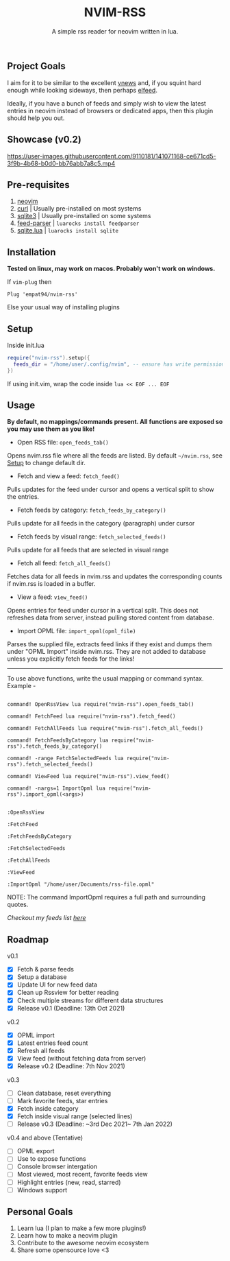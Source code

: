 <br />
<h1 align="center">NVIM-RSS</h1>
<p align="center">A simple rss reader for neovim written in lua.</p>
<br />

## Project Goals

I aim for it to be similar to the excellent [vnews](https://github.com/danchoi/vnews) and, if you squint hard enough while looking sideways, then perhaps [elfeed](https://github.com/skeeto/elfeed).

Ideally, if you have a bunch of feeds and simply wish to view the latest entries in neovim instead of browsers or dedicated apps, then this plugin should help you out.

## Showcase (v0.2)

https://user-images.githubusercontent.com/9110181/141071168-ce671cd5-3f9b-4b68-b0d0-bb76abb7a8c5.mp4

## Pre-requisites

1. [neovim](https://neovim.io/)
2. [curl](https://curl.se/) | Usually pre-installed on most systems
3. [sqlite3](https://sqlite.org/index.html) | Usually pre-installed on some systems
4. [feed-parser](https://github.com/slact/lua-feedparser) | `luarocks install feedparser`
5. [sqlite.lua](https://github.com/tami5/sqlite.lua) | `luarocks install sqlite`

## Installation

__Tested on linux, may work on macos. Probably won't work on windows.__

If `vim-plug` then

```vim
Plug 'empat94/nvim-rss'
```

Else your usual way of installing plugins

## Setup

Inside init.lua

```lua
require("nvim-rss").setup({
  feeds_dir = "/home/user/.config/nvim", -- ensure has write permissions
})
```

If using init.vim, wrap the code inside `lua << EOF ... EOF`

## Usage

__By default, no mappings/commands present. All functions are exposed so you may use them as you like!__

* Open RSS file: `open_feeds_tab()`

Opens nvim.rss file where all the feeds are listed. By default `~/nvim.rss`, see [Setup](#Setup) to change default dir.

* Fetch and view a feed: `fetch_feed()`

Pulls updates for the feed under cursor and opens a vertical split to show the entries.

* Fetch feeds by category: `fetch_feeds_by_category()`

Pulls update for all feeds in the category (paragraph) under cursor

* Fetch feeds by visual range: `fetch_selected_feeds()`

Pulls update for all feeds that are selected in visual range

* Fetch all feed: `fetch_all_feeds()`

Fetches data for all feeds in nvim.rss and updates the corresponding counts if nvim.rss is loaded in a buffer.

* View a feed: `view_feed()`

Opens entries for feed under cursor in a vertical split. This does not refreshes data from server, instead pulling stored content from database.

* Import OPML file: `import_opml(opml_file)`

Parses the supplied file, extracts feed links if they exist and dumps them under "OPML Import" inside nvim.rss. They are not added to database unless you explicitly fetch feeds for the links!

---

To use above functions, write the usual mapping or command syntax. Example -

```vim

command! OpenRssView lua require("nvim-rss").open_feeds_tab()

command! FetchFeed lua require("nvim-rss").fetch_feed()

command! FetchAllFeeds lua require("nvim-rss").fetch_all_feeds()

command! FetchFeedsByCategory lua require("nvim-rss").fetch_feeds_by_category()

command! -range FetchSelectedFeeds lua require("nvim-rss").fetch_selected_feeds()

command! ViewFeed lua require("nvim-rss").view_feed()

command! -nargs=1 ImportOpml lua require("nvim-rss").import_opml(<args>)

```

```vim

:OpenRssView

:FetchFeed

:FetchFeedsByCategory

:FetchSelectedFeeds

:FetchAllFeeds

:ViewFeed

:ImportOpml "/home/user/Documents/rss-file.opml"

```

NOTE: The command ImportOpml requires a full path and surrounding quotes.

_Checkout my feeds list [here](https://github.com/EMPAT94/dotfiles/blob/main/nvim/.config/nvim/nvim.rss)_

## Roadmap

v0.1

- [X] Fetch & parse feeds
- [X] Setup a database
- [X] Update UI for new feed data
- [X] Clean up Rssview for better reading
- [X] Check multiple streams for different data structures
- [X] Release v0.1 (Deadline: 13th Oct 2021)

v0.2

- [X] OPML import
- [X] Latest entries feed count
- [X] Refresh all feeds
- [X] View feed (without fetching data from server)
- [X] Release v0.2 (Deadline: 7th Nov 2021)

v0.3

- [ ] Clean database, reset everything
- [ ] Mark favorite feeds, star entries
- [X] Fetch inside category
- [X] Fetch inside visual range (selected lines)
- [ ] Release v0.3 (Deadline: ~3rd Dec 2021~ 7th Jan 2022)

v0.4 and above (Tentative)

- [ ] OPML export
- [ ] Use <Plug> to expose functions
- [ ] Console browser intergation
- [ ] Most viewed, most recent, favorite feeds view
- [ ] Highlight entries (new, read, starred)
- [ ] Windows support

## Personal Goals

1. Learn lua (I plan to make a few more plugins!)
2. Learn how to make a neovim plugin
3. Contribute to the awesome neovim ecosystem
4. Share some opensource love <3
